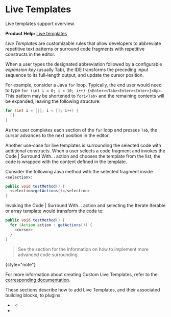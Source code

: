 <!-- Copyright 2000-2024 JetBrains s.r.o. and contributors. Use of this source code is governed by the Apache 2.0 license. -->

# Live Templates

<link-summary>Live templates support overview.</link-summary>

<tldr>

**Product Help:** [Live templates](https://www.jetbrains.com/help/idea/using-live-templates.html)

</tldr>

*Live Templates* are customizable rules that allow developers to abbreviate repetitive text patterns or surround code fragments with repetitive constructs in the editor.

When a user types the designated abbreviation followed by a configurable *expansion key* (usually <shortcut>Tab</shortcut>), the IDE transforms the preceding input sequence to its full-length output, and update the cursor position.

For example, consider a Java `for` loop.
Typically, the end user would need to type `for (int i = 0; i < 10; i++) {<Enter><Tab><Enter><Enter>}<Up>`.
This pattern may be shortened to `fori<Tab>` and the remaining contents will be expanded, leaving the following structure:

```java
for (int i = [|]; i < []; i++) {
  []
}
```

As the user completes each section of the `for` loop and presses `Tab`, the cursor advances to the next position in the editor.

Another use-case for live templates is surrounding the selected code with additional constructs.
When a user selects a code fragment and invokes the <ui-path>Code | Surround With...</ui-path> action and chooses the template from the list, the code is wrapped with the content defined in the template.

Consider the following Java method with the selected fragment inside `<selection>`:

```java
public void testMethod() {
  <selection>getActions()</selection>
}
```

Invoking the <ui-path>Code | Surround With...</ui-path> action and selecting the <control>Iterate Iterable or array</control> template would transform the code to:

```java
public void testMethod() {
  for (Action action : getActions()) {
    <cursor>
  }
}
```

> See the [](surround_with.md) section for the information on how to implement more advanced code surrounding.
>
{style="note"}

For more information about creating Custom Live Templates, refer to the [corresponding documentation](https://www.jetbrains.com/idea/help/creating-and-editing-live-templates.html).

These sections describe how to add Live Templates, and their associated building blocks, to plugins.
 * [](providing_live_templates.md)
   * [](live_templates_configuration_file.md)
 * [](creating_live_template_functions.md)
